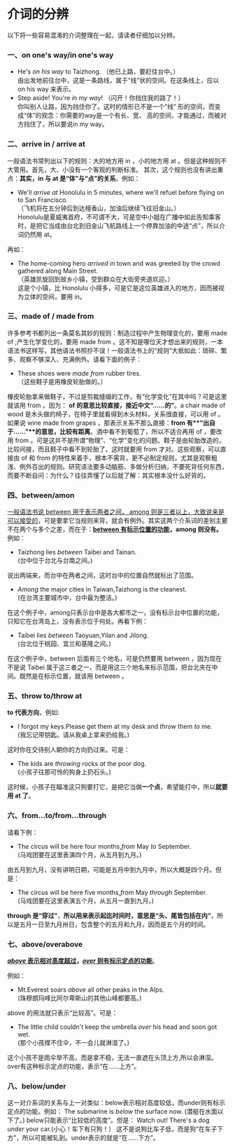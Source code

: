 # 介词的分辨

以下将一些容易混淆的介词整理在一起，请读者仔细加以分辨。

### 一、on one's way/in one's way


- He's <em>on his way</em> to Taizhong. （他已上路，要赶往台中。）  
由出发地前往台中，这是一条路线，属于“线”状的空间。在这条线上，应以 on his way 来表示。  
- Step aside! You're <em>in my way</em>! （闪开！你挡住我的路了！）  
你叫别人让路，因为挡住你了。这时的情形已不是一个“线” 形的空间，而变成“体”的观念：你需要的way是一个有长、宽、 高的空间，才能通过，而被对方挡住了，所以要说in my way。  

### 二、arrive in / arrive at


一般语法书常列出以下的规则：大的地方用 in ，小的地方用 at 。但是这种规则不大管用。首先，大、小没有一个客观的判断标准。 其次，这个规则也没有讲出重点：**其实，in 与 at 是“体”与“点”的关系**。例如：  
- We'll <em>arrive at</em> Honolulu in 5 minutes, where we'll refuel before flying on to San Francisco.  
（飞机将在五分钟后到达檀香山，加油后继续飞往旧金山。）  
Honolulu是夏威夷首府，不可谓不大，可是空中小姐在广播中如此告知乘客时，是把它当成由台北到旧金山飞航路线上一个停靠加油的中途“点”，所以介词仍然用 at。  

再如：  

- The home-coming hero <em>arrived in</em> town and was greeted by the crowd gathered along Main Street.  
（英雄凯旋回到故乡小镇，受到群众在大街旁夹道欢迎。）    
这是个小镇，比 Honolulu 小得多，可是它是这位英雄进入的地方，因而被视为立体的空间，要用 in。  

### 三、made of / made from


许多参考书都列出一条莫名其妙的规则：制造过程中产生物理变化的，要用 made of ;产生化学变化的，要用 made from 。这不知是哪位天才想出来的规则，一本语法书这样写，其他语法书照抄不误！一般语法书上的“规则”大抵如此：琐碎、繁多、观察不够深入、充满例外。请看下面的例子： 

- These shoes were <em>made from</em> rubber tires.  
（这些鞋子是用橡皮轮胎做的。）  

橡皮轮胎拿来做鞋子，不过是剪裁缝缀的工作，有“化学变化”在其中吗？可是这里就该用 from 。因为： <b>**of** 的意思**比较直接**，接近**中文“……的**”</b>。a chair made of wood  是木头做的椅子，在椅子里就看得到木头材料，关系很直接，可以用 of 。如果说 wine made from grapes ，那表示关系不那么直接：<b>**from** 有**“出自于……”**的意思，比较有距离</b>。酒中看不到葡萄了，所以不适合再用 of ，要改用  from 。可是这并不是所谓“物理”、“化学”变化的问题。鞋子是由轮胎改造的，比较间接，而且鞋子中看不到轮胎了，这时就要用 from 才对。这些观察，可以直接由 of 和 from 的特性来着手，根本不需背，更不必制定规则，尤其是观察粗浅、例外百出的规则。研究语法要多动脑筋、多做分析归纳，不要死背任何东西，而要不断自问：为什么？往往弄懂了以后就了解：其实根本没什么好背的。

### 四、between/amon


<u>一般语法书说 between 用于表示两者之间， among 则是三者以上，大致说来是可以接受的</u>，可是要拿它当规则来背，就会有例外。其实这两个介系词的差别主要不在两个与多个之差，而在于：<b><u>**between** 有标示位置的功能</u>，**among** 则没有。</b>例如：  
- Taizhong lies <em>between</em> Taibei and Tainan.  
(台中位于台北与台南之间。)   

说出两端来，而台中在两者之间，这时台中的位置自然就标出了范围。  
- <em>Among</em> the major cities in Taiwan,Taizhong is the cleanest.  
(在台湾主要城市中，台中最为整洁。)  

在这个例子中，among只表示台中是各大都市之一，没有标示台中位置的功能，只知它在台湾岛上，没有表示位于何处。再看下例：  
- Taibei lies <em>between</em> Taoyuan,Yilan and Jilong.  
(台北位于桃园、宜兰和基隆之间。)  

在这个例子中，between 后面有三个地名，可是仍然要用 between ，因为现在不是说 Taibei 属于这三者之一，而是用这三个地名来标示范围，把台北夹在中间。既然是在标示位置，就该用  between 。

### 五、throw to/throw at


**to 代表方向**，例如:  
- I forgot my keys.Please get them at my desk and <em>throw</em> them <em>to</em> me.  
(我忘记带钥匙。请从我桌上拿来扔给我。)  

这时你在交待别人朝你的方向扔过来。可是：  
- The kids are <em>throwing</em> rocks <em>at</em> the poor dog.  
(小孩子往那可怜的狗身上扔石头。)  

这时候，小孩子在瞄准这只狗要打它，是把它当做**一个点**，希望能打中，所以**就要用 at 了**。

### 六、from...to/from...through


请看下例：  
- The circus will be here four months,<em>from</em> May <em>to</em> September.  
(马戏团要在这里表演四个月，从五月到九月。)  

由五月到九月，没有讲明日期，可能是五月中到九月中，所以大概是四个月。但是：  
- The circus will be here five months,<em>from</em> May <em>through</em> September.  
(马戏团要在这里表演五个月，从五月一直到九月。)  

**through 是“穿过”**，<b>所以用来表示起迄时间时，意思是“头、尾皆包括在内”</b>，所以是五月一日至九月卅日，包含整个的五月和九月，因而是五个月的时间。

### 七、above/overabove


<b><u><em>above</em> 表示相对高度超过</u>，<u><em>over</em> 则有标示定点的功能</u></b>。

例如：  
- Mt.Everest soars <em>above</em> all other peaks in the Alps.  
(珠穆朗玛峰比阿尔卑斯山的其他山峰都要高。)  

above 的用法就只表示“比较高”。可是：  
- The little child couldn't keep the umbrella <em>over</em> his head and soon got wet.  
(那个小孩撑不住伞，不一会儿就淋湿了。)  

这个小孩不是雨伞举不高，而是拿不稳，无法一直遮在头顶上方,所以会淋湿。over有这种标示定点的功能，表示“在……上方”。  

### 八、below/under


这一对介系词的关系与上一对类似：below表示相对高度较低，而under则有标示定点的功能。例如：
The submarine is <em>below</em> the surface now.
(潜艇在水面以下了。)
below只能表示“比较低的高度”。但是：
Watch out! There's a dog <em>under</em> your car.(小心！车下有只狗！）
这不是说狗比车子低，而是狗“在车子下方”，所以可能被轧到。under表示的就是“在……下方”。